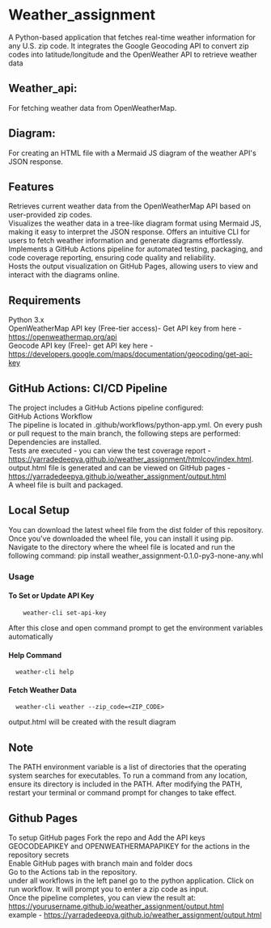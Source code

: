 # Weather_assignment
A Python-based application that fetches real-time weather information for any U.S. zip code. It integrates the Google Geocoding API to convert zip codes into latitude/longitude and the OpenWeather API to retrieve weather data

## Weather_api: 
For fetching weather data from OpenWeatherMap.
## Diagram: 
For creating an HTML file with a Mermaid JS diagram of the weather API's JSON response.

## Features
Retrieves current weather data from the OpenWeatherMap API based on user-provided zip codes.  
Visualizes the weather data in a tree-like diagram format using Mermaid JS, making it easy to interpret the JSON response.
Offers an intuitive CLI for users to fetch weather information and generate diagrams effortlessly.  
Implements a GitHub Actions pipeline for automated testing, packaging, and code coverage reporting, ensuring code quality and reliability.  
Hosts the output visualization on GitHub Pages, allowing users to view and interact with the diagrams online.

## Requirements
Python 3.x  
OpenWeatherMap API key (Free-tier access)- Get API key from here - https://openweathermap.org/api  
Geocode API key (Free)- get API key here - https://developers.google.com/maps/documentation/geocoding/get-api-key  

## GitHub Actions: CI/CD Pipeline
The project includes a GitHub Actions pipeline configured:  
GitHub Actions Workflow  
The pipeline is located in .github/workflows/python-app.yml. On every push or pull request to the main branch, the following steps are performed:  
Dependencies are installed.  
Tests are executed - you can view the test coverage report - https://yarradedeepya.github.io/weather_assignment/htmlcov/index.html.  
output.html file is generated and can be viewed on GitHub pages - https://yarradedeepya.github.io/weather_assignment/output.html  
A wheel file is built and packaged.  


## Local Setup
You can download the latest wheel file from the dist folder of this repository.
Once you've downloaded the wheel file, you can install it using pip. Navigate to the directory where the wheel file is located and run the following command:
            pip install weather_assignment-0.1.0-py3-none-any.whl

### Usage
#### To Set or Update API Key
        weather-cli set-api-key
After this close and open command prompt to get the environment variables automatically  

#### Help Command
      weather-cli help  
      
#### Fetch Weather Data
      weather-cli weather --zip_code=<ZIP_CODE>
output.html will be created with the result diagram

## Note
The PATH environment variable is a list of directories that the operating system searches for executables. To run a command from any location, ensure its directory is included in the PATH. After modifying the PATH, restart your terminal or command prompt for changes to take effect.

## Github Pages
To setup GitHub pages
Fork the repo and Add the API keys GEOCODEAPIKEY and OPENWEATHERMAPAPIKEY for the actions in the repository secrets  
Enable GitHub pages with branch main and folder docs  
Go to the Actions tab in the repository.  
under all workflows in the left panel  go to the python application. Click on run workflow. It will prompt you to enter a zip code as input.  
Once the pipeline completes, you can view the result at:  
https://yourusername.github.io/weather_assignment/output.html  
example - https://yarradedeepya.github.io/weather_assignment/output.html 

